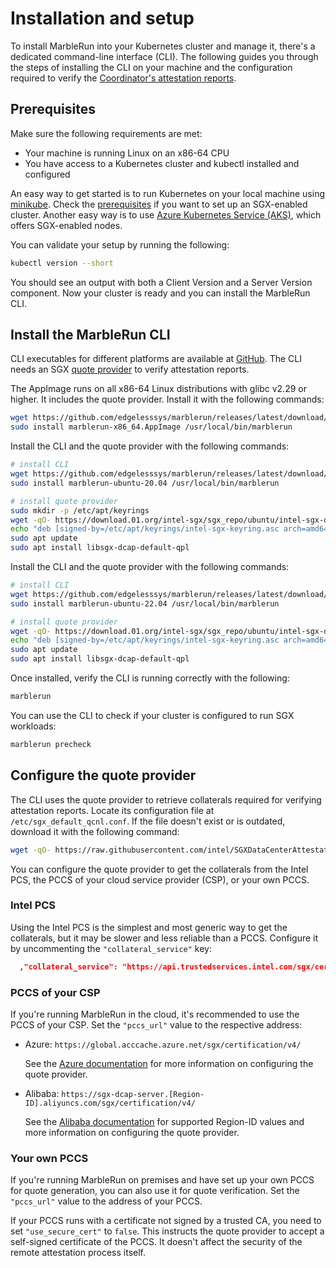 # Installation and setup

To install MarbleRun into your Kubernetes cluster and manage it, there's a dedicated command-line interface (CLI).
The following guides you through the steps of installing the CLI on your machine and the configuration required to verify the [Coordinator's attestation reports](../workflows/verification.md).

## Prerequisites

Make sure the following requirements are met:

* Your machine is running Linux on an x86-64 CPU
* You have access to a Kubernetes cluster and kubectl installed and configured

An easy way to get started is to run Kubernetes on your local machine using [minikube](https://minikube.sigs.k8s.io/docs/start/).
Check the [prerequisites](../deployment/kubernetes.md#prerequisites) if you want to set up an SGX-enabled cluster.
Another easy way is to use [Azure Kubernetes Service (AKS)](https://docs.microsoft.com/en-us/azure/aks/kubernetes-walkthrough-portal), which offers SGX-enabled nodes.

You can validate your setup by running the following:

```bash
kubectl version --short
```

You should see an output with both a Client Version and a Server Version component.
Now your cluster is ready and you can install the MarbleRun CLI.

## Install the MarbleRun CLI

CLI executables for different platforms are available at [GitHub](https://github.com/edgelesssys/marblerun/releases).
The CLI needs an SGX [quote provider](https://download.01.org/intel-sgx/latest/dcap-latest/linux/docs/DCAP_ECDSA_Orientation.pdf) to verify attestation reports.

<Tabs groupId="platform">
<TabItem value="appimage" label="AppImage">

The AppImage runs on all x86-64 Linux distributions with glibc v2.29 or higher.
It includes the quote provider.
Install it with the following commands:

```bash
wget https://github.com/edgelesssys/marblerun/releases/latest/download/marblerun-x86_64.AppImage
sudo install marblerun-x86_64.AppImage /usr/local/bin/marblerun
```

</TabItem>
<TabItem value="ub2004" label="Ubuntu 20.04">

Install the CLI and the quote provider with the following commands:

```bash
# install CLI
wget https://github.com/edgelesssys/marblerun/releases/latest/download/marblerun-ubuntu-20.04
sudo install marblerun-ubuntu-20.04 /usr/local/bin/marblerun

# install quote provider
sudo mkdir -p /etc/apt/keyrings
wget -qO- https://download.01.org/intel-sgx/sgx_repo/ubuntu/intel-sgx-deb.key | sudo tee /etc/apt/keyrings/intel-sgx-keyring.asc > /dev/null
echo "deb [signed-by=/etc/apt/keyrings/intel-sgx-keyring.asc arch=amd64] https://download.01.org/intel-sgx/sgx_repo/ubuntu focal main" | sudo tee /etc/apt/sources.list.d/intel-sgx.list
sudo apt update
sudo apt install libsgx-dcap-default-qpl
```

</TabItem>
<TabItem value="ub2204" label="Ubuntu 22.04">

Install the CLI and the quote provider with the following commands:

```bash
# install CLI
wget https://github.com/edgelesssys/marblerun/releases/latest/download/marblerun-ubuntu-22.04
sudo install marblerun-ubuntu-22.04 /usr/local/bin/marblerun

# install quote provider
wget -qO- https://download.01.org/intel-sgx/sgx_repo/ubuntu/intel-sgx-deb.key | sudo tee /etc/apt/keyrings/intel-sgx-keyring.asc > /dev/null
echo "deb [signed-by=/etc/apt/keyrings/intel-sgx-keyring.asc arch=amd64] https://download.01.org/intel-sgx/sgx_repo/ubuntu jammy main" | sudo tee /etc/apt/sources.list.d/intel-sgx.list
sudo apt update
sudo apt install libsgx-dcap-default-qpl
```

</TabItem>
</Tabs>

Once installed, verify the CLI is running correctly with the following:

```bash
marblerun
```

You can use the CLI to check if your cluster is configured to run SGX workloads:

```bash
marblerun precheck
```

## Configure the quote provider

The CLI uses the quote provider to retrieve collaterals required for verifying attestation reports.
Locate its configuration file at `/etc/sgx_default_qcnl.conf`.
If the file doesn't exist or is outdated, download it with the following command:

```bash
wget -qO- https://raw.githubusercontent.com/intel/SGXDataCenterAttestationPrimitives/master/QuoteGeneration/qcnl/linux/sgx_default_qcnl.conf | sudo tee /etc/sgx_default_qcnl.conf > /dev/null
```

You can configure the quote provider to get the collaterals from the Intel PCS, the PCCS of your cloud service provider (CSP), or your own PCCS.

### Intel PCS

Using the Intel PCS is the simplest and most generic way to get the collaterals, but it may be slower and less reliable than a PCCS.
Configure it by uncommenting the `"collateral_service"` key:

```json
  ,"collateral_service": "https://api.trustedservices.intel.com/sgx/certification/v4/"
```

### PCCS of your CSP

If you're running MarbleRun in the cloud, it's recommended to use the PCCS of your CSP.
Set the `"pccs_url"` value to the respective address:

* Azure: `https://global.acccache.azure.net/sgx/certification/v4/`

  See the [Azure documentation](https://learn.microsoft.com/en-us/azure/security/fundamentals/trusted-hardware-identity-management#how-do-i-use-intel-qpl-with-trusted-hardware-identity-management) for more information on configuring the quote provider.

* Alibaba: `https://sgx-dcap-server.[Region-ID].aliyuncs.com/sgx/certification/v4/`

  See the [Alibaba documentation](https://www.alibabacloud.com/help/en/ecs/user-guide/build-an-sgx-encrypted-computing-environment) for supported Region-ID values and more information on configuring the quote provider.

### Your own PCCS

If you're running MarbleRun on premises and have set up your own PCCS for quote generation, you can also use it for quote verification.
Set the `"pccs_url"` value to the address of your PCCS.

If your PCCS runs with a certificate not signed by a trusted CA, you need to set `"use_secure_cert"` to `false`.
This instructs the quote provider to accept a self-signed certificate of the PCCS.
It doesn't affect the security of the remote attestation process itself.
